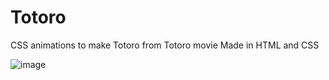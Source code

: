 # Totoro
CSS animations to make Totoro from Totoro movie
Made in HTML and CSS

![image](https://github.com/Chennelie/Totoro/assets/15028924/10ddfe90-1c94-414c-9cd6-660adda27271)
